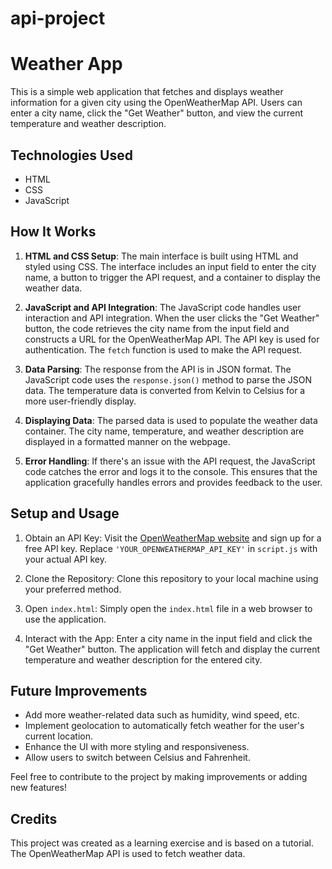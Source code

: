 # api-project

# Weather App

This is a simple web application that fetches and displays weather information for a given city using the OpenWeatherMap API. Users can enter a city name, click the "Get Weather" button, and view the current temperature and weather description.

## Technologies Used

- HTML
- CSS
- JavaScript

## How It Works

1. **HTML and CSS Setup**: The main interface is built using HTML and styled using CSS. The interface includes an input field to enter the city name, a button to trigger the API request, and a container to display the weather data.

2. **JavaScript and API Integration**: The JavaScript code handles user interaction and API integration. When the user clicks the "Get Weather" button, the code retrieves the city name from the input field and constructs a URL for the OpenWeatherMap API. The API key is used for authentication. The `fetch` function is used to make the API request.

3. **Data Parsing**: The response from the API is in JSON format. The JavaScript code uses the `response.json()` method to parse the JSON data. The temperature data is converted from Kelvin to Celsius for a more user-friendly display.

4. **Displaying Data**: The parsed data is used to populate the weather data container. The city name, temperature, and weather description are displayed in a formatted manner on the webpage.

5. **Error Handling**: If there's an issue with the API request, the JavaScript code catches the error and logs it to the console. This ensures that the application gracefully handles errors and provides feedback to the user.

## Setup and Usage

1. Obtain an API Key: Visit the [OpenWeatherMap website](https://openweathermap.org/) and sign up for a free API key. Replace `'YOUR_OPENWEATHERMAP_API_KEY'` in `script.js` with your actual API key.

2. Clone the Repository: Clone this repository to your local machine using your preferred method.

3. Open `index.html`: Simply open the `index.html` file in a web browser to use the application.

4. Interact with the App: Enter a city name in the input field and click the "Get Weather" button. The application will fetch and display the current temperature and weather description for the entered city.

## Future Improvements

- Add more weather-related data such as humidity, wind speed, etc.
- Implement geolocation to automatically fetch weather for the user's current location.
- Enhance the UI with more styling and responsiveness.
- Allow users to switch between Celsius and Fahrenheit.

Feel free to contribute to the project by making improvements or adding new features!

## Credits

This project was created as a learning exercise and is based on a tutorial. The OpenWeatherMap API is used to fetch weather data.
